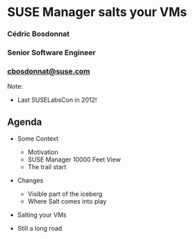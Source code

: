 <!-- .slide: data-state="cover" id="cover-page" data-timing="20" data-menu-title="Cover slide" -->
<div class="title">
    <h1>SUSE Manager salts your VMs</h1>
</div>

<div class="row presenters">
    <div class="presenter presenter-1">
        <h3 class="name">Cédric Bosdonnat</h3>
        <h3 class="job-title">Senior Software Engineer</h3>
        <h3 class="email"><a href="mailto:cbosdonnat@suse.com">cbosdonnat@suse.com</a></h3>
    </div>
</div>

Note:
* Last SUSELabsCon in 2012!


<!-- .slide: data-state="normal" id="agenda" data-menu-title="Agenda" -->
## Agenda

* Some Context
    * Motivation
    * SUSE Manager 10000 Feet View 
    * The trail start 

* Changes
    * Visible part of the iceberg
    * Where Salt comes into play

* Salting your VMs 

* Still a long road
